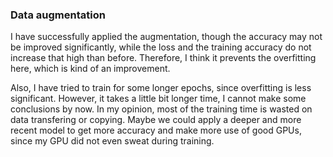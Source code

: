 ### Data augmentation
I have successfully applied the augmentation, though the accuracy may not be improved significantly, while the loss and the training accuracy do not increase that high than before. Therefore, I think it prevents the overfitting here, which is kind of an improvement. 

Also, I have tried to train for some longer epochs, since overfitting is less significant. However, it takes a little bit longer time, I cannot make some conclusions by now. In my opinion, most of the training time is wasted on data transfering or copying. Maybe we could apply a deeper and more recent model to get more accuracy and make more use of good GPUs, since my GPU did not even sweat during training. 
